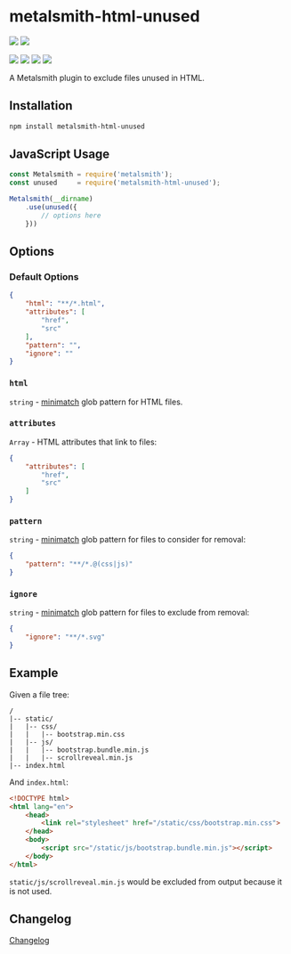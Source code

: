 # metalsmith-html-unused

[![](https://badgen.net/npm/v/metalsmith-html-unused?icon=npm)](https://www.npmjs.com/package/metalsmith-html-unused)
[![](https://badgen.net/npm/dw/metalsmith-html-unused?icon=npm)](https://www.npmjs.com/package/metalsmith-html-unused)

[![](https://badgen.net/badge/emmercm/metalsmith-html-unused/purple?icon=github)](https://github.com/emmercm/metalsmith-html-unused)
[![](https://badgen.net/circleci/github/emmercm/metalsmith-html-unused/master?icon=circleci)](https://github.com/emmercm/metalsmith-html-unused/blob/master/.circleci/config.yml)
[![](https://codecov.io/gh/emmercm/metalsmith-html-unused/branch/master/graph/badge.svg)](https://codecov.io/gh/emmercm/metalsmith-html-unused)
[![](https://badgen.net/github/license/emmercm/metalsmith-html-unused?color=grey)](https://github.com/emmercm/metalsmith-html-unused/blob/master/LICENSE)

A Metalsmith plugin to exclude files unused in HTML.

## Installation

```bash
npm install metalsmith-html-unused
```

## JavaScript Usage

```javascript
const Metalsmith = require('metalsmith');
const unused     = require('metalsmith-html-unused');

Metalsmith(__dirname)
    .use(unused({
        // options here
    }))
```

## Options

### Default Options

```json
{
    "html": "**/*.html",
    "attributes": [
        "href",
        "src"
    ],
    "pattern": "",
    "ignore": ""
}
```

### `html`

`string` - [minimatch](https://www.npmjs.com/package/minimatch) glob pattern for HTML files.

### `attributes`

`Array` - HTML attributes that link to files:

```json
{
    "attributes": [
        "href",
        "src"
    ]
}
```

### `pattern`

`string` - [minimatch](https://www.npmjs.com/package/minimatch) glob pattern for files to consider for removal:

```json
{
    "pattern": "**/*.@(css|js)"
}
```

### `ignore`

`string` - [minimatch](https://www.npmjs.com/package/minimatch) glob pattern for files to exclude from removal:

```json
{
    "ignore": "**/*.svg"
}
```

## Example

Given a file tree:

```
/
|-- static/
|   |-- css/
|   |   |-- bootstrap.min.css
|   |-- js/
|   |   |-- bootstrap.bundle.min.js
|   |   |-- scrollreveal.min.js
|-- index.html
```

And `index.html`:

```html
<!DOCTYPE html>
<html lang="en">
    <head>
        <link rel="stylesheet" href="/static/css/bootstrap.min.css">
    </head>
    <body>
        <script src="/static/js/bootstrap.bundle.min.js"></script>
    </body>
</html>
```

`static/js/scrollreveal.min.js` would be excluded from output because it is not used.

## Changelog

[Changelog](./CHANGELOG.md)
